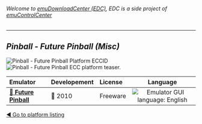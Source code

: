 ###### Welcome to [emuDownloadCenter (EDC)](https://github.com/PhoenixInteractiveNL/emuDownloadCenter/wiki/), EDC is a side project of [emuControlCenter](https://github.com/PhoenixInteractiveNL/emuControlCenter/wiki/)
***
## _Pinball - Future Pinball (Misc)_
![](https://raw.githubusercontent.com/wiki/PhoenixInteractiveNL/emuDownloadCenter/images_platform/ecc_fp_cell.png "Pinball - Future Pinball Platform ECCID")
![](https://raw.githubusercontent.com/wiki/PhoenixInteractiveNL/emuDownloadCenter/images_platform/ecc_fp_teaser.png "Pinball - Future Pinball ECC platform teaser.")

| Emulator | Developement | License | Language |
|:---------|:-------------|:--------|:--------:|
| [:file_folder: **Future Pinball**](https://github.com/PhoenixInteractiveNL/emuDownloadCenter/wiki/Emulator-futurepinball#menu) | :red_circle: 2010 | Freeware | ![](https://raw.githubusercontent.com/wiki/PhoenixInteractiveNL/emuDownloadCenter/images_flags/icon_flag_EN_24.png "Emulator GUI language: English") |

[:arrow_backward: Go to platform listing](https://github.com/PhoenixInteractiveNL/emuDownloadCenter/wiki/EDC-Platform-List)

